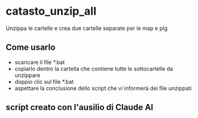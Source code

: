 # catasto_unzip_all

Unzippa le cartelle e crea due cartelle separate per le map e plg

## Come usarlo

- scaricare il file *.bat
- copiarlo dentro la cartella che contiene tutte le sottocartelle da unzippare
- doppio clic sul file *.bat
- aspettare la conclusione dello script che vi informerà dei file unzippati

## script creato con l'ausilio di Claude AI


